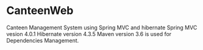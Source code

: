 # CanteenWeb
Canteen Management System using Spring MVC and hibernate
Spring MVC vesion 4.0.1
Hibernate version 4.3.5
Maven version 3.6 is used for Dependencies Management.
